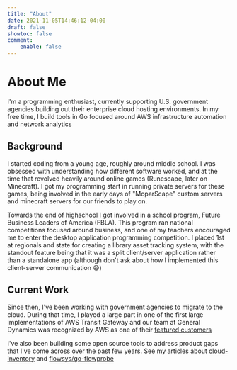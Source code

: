 ```yaml
---
title: "About"
date: 2021-11-05T14:46:12-04:00
draft: false
showtoc: false
comment:
    enable: false
---
```


# About Me

I'm a programming enthusiast, currently supporting U.S. government agencies building out their enterprise cloud hosting environments. In my free time, I build tools in Go focused around AWS infrastructure automation and network analytics

## Background

I started coding from a young age, roughly around middle school. I was obsessed with understanding how different software worked, and at the time that revolved heavily around online games (Runescape, later on Minecraft). I got my programming start in running private servers for these games, being involved in the early days of "MoparScape" custom servers and minecraft servers for our friends to play on.

Towards the end of highschool I got involved in a school program, Future Business Leaders of America (FBLA). This program ran national competitions focused around business, and one of my teachers encouraged me to enter the desktop application programming competition. I placed 1st at regionals and state for creating a library asset tracking system, with the standout feature being that it was a split client/server application rather than a standalone app (although don't ask about how I implemented this client-server communication 😅)

## Current Work

Since then, I've been working with government agencies to migrate to the cloud. During that time, I played a large part in one of the first large implementations of AWS Transit Gateway and our team at General Dynamics was recognized by AWS as one of their [featured customers](https://aws.amazon.com/transit-gateway/customers/)

I've also been building some open source tools to address product gaps that I've come across over the past few years. See my articles about [cloud-inventory](https://sheacloud.com/posts/cloud-footprint-tracking-with-cloud-inventory/) and [flowsys/go-flowprobe](https://sheacloud.com/posts/home-network-inspection/)